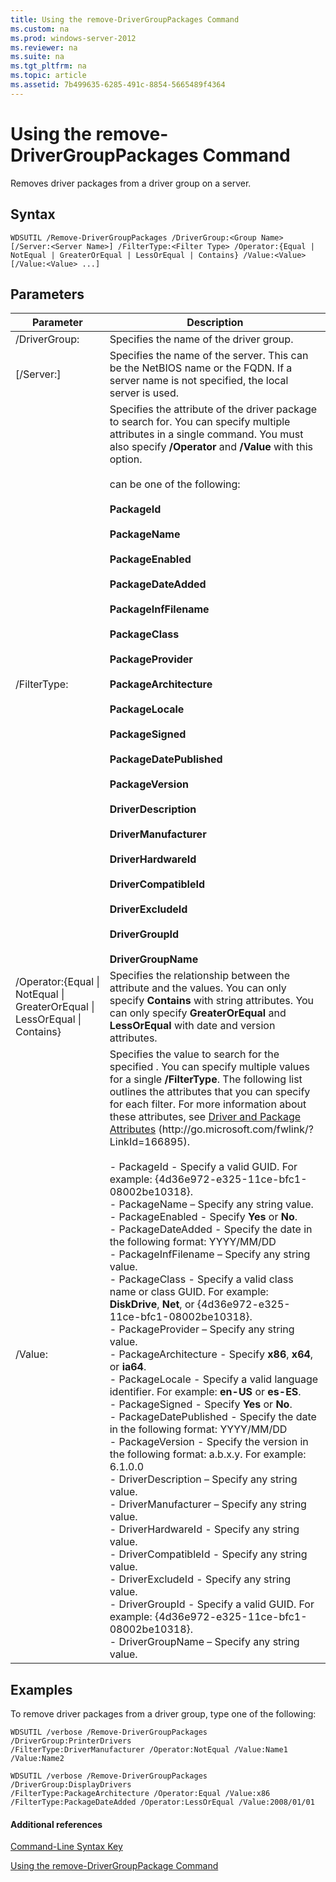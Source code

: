 ```yaml
---
title: Using the remove-DriverGroupPackages Command
ms.custom: na
ms.prod: windows-server-2012
ms.reviewer: na
ms.suite: na
ms.tgt_pltfrm: na
ms.topic: article
ms.assetid: 7b499635-6285-491c-8854-5665489f4364
---
```

# Using the remove-DriverGroupPackages Command
Removes driver packages from a driver group on a server.

## Syntax

```
WDSUTIL /Remove-DriverGroupPackages /DriverGroup:<Group Name> [/Server:<Server Name>] /FilterType:<Filter Type> /Operator:{Equal | NotEqual | GreaterOrEqual | LessOrEqual | Contains} /Value:<Value> [/Value:<Value> ...]
```

## Parameters

|Parameter|Description|
|-------------|---------------|
|\/DriverGroup:<Group Name>|Specifies the name of the driver group.|
|\[\/Server:<Server name>\]|Specifies the name of the server. This can be the NetBIOS name or the FQDN. If a server name is not specified, the local server is used.|
|\/FilterType:<Filter Type>|Specifies the attribute of the driver package to search for. You can specify multiple attributes in a single command. You must also specify **\/Operator** and **\/Value** with this option.<br /><br /><Filter Type> can be one of the following:<br /><br />**PackageId**<br /><br />**PackageName**<br /><br />**PackageEnabled**<br /><br />**PackageDateAdded**<br /><br />**PackageInfFilename**<br /><br />**PackageClass**<br /><br />**PackageProvider**<br /><br />**PackageArchitecture**<br /><br />**PackageLocale**<br /><br />**PackageSigned**<br /><br />**PackageDatePublished**<br /><br />**PackageVersion**<br /><br />**DriverDescription**<br /><br />**DriverManufacturer**<br /><br />**DriverHardwareId**<br /><br />**DriverCompatibleId**<br /><br />**DriverExcludeId**<br /><br />**DriverGroupId**<br /><br />**DriverGroupName**|
|\/Operator:{Equal &#124; NotEqual &#124; GreaterOrEqual &#124; LessOrEqual &#124; Contains}|Specifies the relationship between the attribute and the values. You can only specify **Contains** with string attributes. You can only specify **GreaterOrEqual** and **LessOrEqual** with date and version attributes.|
|\/Value:<Value>|Specifies the value to search for the specified <Attribute>. You can specify multiple values for a single **\/FilterType**. The following list outlines the attributes that you can specify for each filter. For more information about these attributes, see [Driver and Package Attributes](http://go.microsoft.com/fwlink/?LinkId=166895) \(http:\/\/go.microsoft.com\/fwlink\/?LinkId\=166895\).<br /><br />-   PackageId \- Specify a valid GUID. For example: {4d36e972\-e325\-11ce\-bfc1\-08002be10318}.<br />-   PackageName – Specify any string value.<br />-   PackageEnabled \- Specify **Yes** or **No**.<br />-   PackageDateAdded \- Specify the date in the following format: YYYY\/MM\/DD<br />-   PackageInfFilename – Specify any string value.<br />-   PackageClass \- Specify a valid class name or class GUID. For example: **DiskDrive**, **Net**, or {4d36e972\-e325\-11ce\-bfc1\-08002be10318}.<br />-   PackageProvider – Specify any string value.<br />-   PackageArchitecture \- Specify **x86**, **x64**, or **ia64**.<br />-   PackageLocale \- Specify a valid language identifier. For example: **en\-US** or **es\-ES**.<br />-   PackageSigned \- Specify **Yes** or **No**.<br />-   PackageDatePublished \- Specify the date in the following format: YYYY\/MM\/DD<br />-   PackageVersion \- Specify the version in the following format: a.b.x.y. For example: 6.1.0.0<br />-   DriverDescription – Specify any string value.<br />-   DriverManufacturer – Specify any string value.<br />-   DriverHardwareId \- Specify any string value.<br />-   DriverCompatibleId \- Specify any string value.<br />-   DriverExcludeId \- Specify any string value.<br />-   DriverGroupId \- Specify a valid GUID. For example: {4d36e972\-e325\-11ce\-bfc1\-08002be10318}.<br />-   DriverGroupName – Specify any string value.|

## <a name="BKMK_examples"></a>Examples
To remove driver packages from a driver group, type one of the following:

```
WDSUTIL /verbose /Remove-DriverGroupPackages /DriverGroup:PrinterDrivers
/FilterType:DriverManufacturer /Operator:NotEqual /Value:Name1 /Value:Name2
```

```
WDSUTIL /verbose /Remove-DriverGroupPackages /DriverGroup:DisplayDrivers
/FilterType:PackageArchitecture /Operator:Equal /Value:x86
/FilterType:PackageDateAdded /Operator:LessOrEqual /Value:2008/01/01
```

#### Additional references
[Command-Line Syntax Key](../../Command-Line-Syntax-Key.md)

[Using the remove-DriverGroupPackage Command](Using-the-remove-DriverGroupPackage-Command.md)


